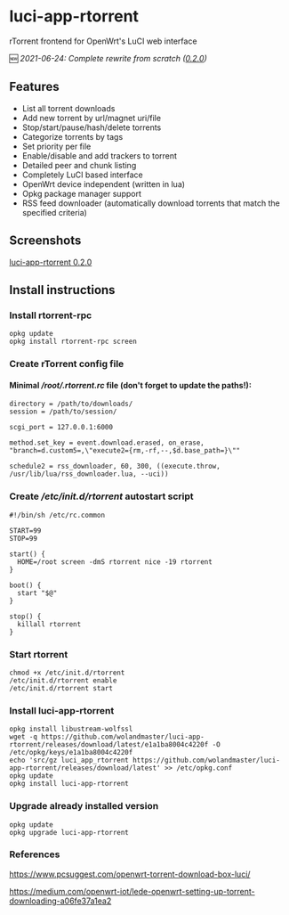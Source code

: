 # luci-app-rtorrent
rTorrent frontend for OpenWrt's LuCI web interface

:new: _2021-06-24: Complete rewrite from scratch ([0.2.0](https://github.com/wolandmaster/luci-app-rtorrent/releases/tag/0.2.0))_

## Features
- List all torrent downloads
- Add new torrent by url/magnet uri/file
- Stop/start/pause/hash/delete torrents
- Categorize torrents by tags
- Set priority per file
- Enable/disable and add trackers to torrent
- Detailed peer and chunk listing
- Completely LuCI based interface
- OpenWrt device independent (written in lua)
- Opkg package manager support
- RSS feed downloader (automatically download torrents that match the specified criteria)

## Screenshots
[luci-app-rtorrent 0.2.0](https://github.com/wolandmaster/luci-app-rtorrent/wiki/Screenshots)

## Install instructions

### Install rtorrent-rpc
```
opkg update
opkg install rtorrent-rpc screen
```
### Create rTorrent config file

#### Minimal _/root/.rtorrent.rc_ file (don't forget to update the paths!):
```
directory = /path/to/downloads/
session = /path/to/session/

scgi_port = 127.0.0.1:6000

method.set_key = event.download.erased, on_erase, "branch=d.custom5=,\"execute2={rm,-rf,--,$d.base_path=}\""

schedule2 = rss_downloader, 60, 300, ((execute.throw, /usr/lib/lua/rss_downloader.lua, --uci))
```

### Create _/etc/init.d/rtorrent_ autostart script
```
#!/bin/sh /etc/rc.common

START=99
STOP=99

start() {
  HOME=/root screen -dmS rtorrent nice -19 rtorrent
}

boot() {
  start "$@"
}

stop() {
  killall rtorrent
}
```

### Start rtorrent
```
chmod +x /etc/init.d/rtorrent
/etc/init.d/rtorrent enable
/etc/init.d/rtorrent start
```

### Install luci-app-rtorrent
```
opkg install libustream-wolfssl
wget -q https://github.com/wolandmaster/luci-app-rtorrent/releases/download/latest/e1a1ba8004c4220f -O /etc/opkg/keys/e1a1ba8004c4220f
echo 'src/gz luci_app_rtorrent https://github.com/wolandmaster/luci-app-rtorrent/releases/download/latest' >> /etc/opkg.conf
opkg update
opkg install luci-app-rtorrent
```

### Upgrade already installed version
```
opkg update
opkg upgrade luci-app-rtorrent
```

### References
<https://www.pcsuggest.com/openwrt-torrent-download-box-luci/>

<https://medium.com/openwrt-iot/lede-openwrt-setting-up-torrent-downloading-a06fe37a1ea2>
